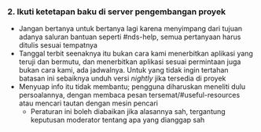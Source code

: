 ### 2. Ikuti ketetapan baku di server pengembangan proyek

- Jangan bertanya untuk bertanya lagi karena menyimpang dari tujuan adanya saluran bantuan seperti #nds-help, semua pertanyaan harus ditulis sesuai tempatnya
- Tanggal terbit seenaknya itu bukan cara kami menerbitkan aplikasi yang teruji dan bermutu, dan menerbitkan aplikasi sesuai permintaan juga bukan cara kami, ada jadwalnya. Untuk yang tidak ingin tertahan batasan ini sebaiknya unduh versi *nightly* jika tersedia di proyek
- Menyuap info itu tidak membantu; pengguna diharuskan meneliti dulu persoalannya, dengan membaca pesan tersemat/#useful-resources atau mencari tautan dengan mesin pencari
    - Peraturan ini boleh diabaikan jika alasannya sah, tergantung keputusan moderator tentang apa yang dianggap sah
